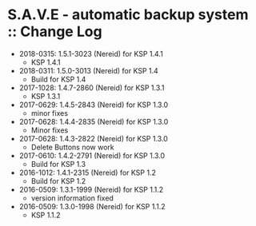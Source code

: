# S.A.V.E - automatic backup system :: Change Log

* 2018-0315: 1.5.1-3023 (Nereid) for KSP 1.4.1
	+ KSP 1.4.1
* 2018-0311: 1.5.0-3013 (Nereid) for KSP 1.4
	+ Build for KSP 1.4
* 2017-1028: 1.4.7-2860 (Nereid) for KSP 1.3.1
	+ KSP 1.3.1
* 2017-0629: 1.4.5-2843 (Nereid) for KSP 1.3.0
	+ minor fixes
* 2017-0628: 1.4.4-2835 (Nereid) for KSP 1.3.0
	+ Minor fixes
* 2017-0628: 1.4.3-2822 (Nereid) for KSP 1.3.0
	+ Delete Buttons now work
* 2017-0610: 1.4.2-2791 (Nereid) for KSP 1.3.0
	+ Build for KSP 1.3
* 2016-1012: 1.4.1-2315 (Nereid) for KSP 1.2
	+ Build for KSP 1.2
* 2016-0509: 1.3.1-1999 (Nereid) for KSP 1.1.2
	+ version information fixed
* 2016-0509: 1.3.0-1998 (Nereid) for KSP 1.1.2
	+ KSP 1.1.2
